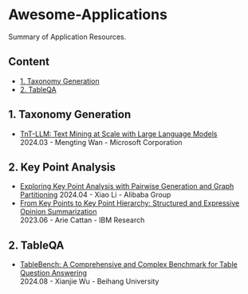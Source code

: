 # Awesome-Applications
Summary of Application Resources.

## Content

- [1. Taxonomy Generation](#1-taxonomy-generation)
- [2. TableQA](#2-tableqa)
  
## 1. Taxonomy Generation
- [TnT-LLM: Text Mining at Scale with Large Language Models](https://arxiv.org/pdf/2403.12173)  
2024.03 - Mengting Wan - Microsoft Corporation

## 2. Key Point Analysis
- [Exploring Key Point Analysis with Pairwise Generation and Graph Partitioning](https://arxiv.org/abs/2404.11384)
2024.04 - Xiao Li - Alibaba Group  
- [From Key Points to Key Point Hierarchy: Structured and Expressive Opinion Summarization](https://arxiv.org/abs/2306.03853)  
2023.06 - Arie Cattan - IBM Research  

## 2. TableQA
- [TableBench: A Comprehensive and Complex Benchmark for Table Question Answering](https://arxiv.org/abs/2408.09174)  
2024.08 - Xianjie Wu - Beihang University  
